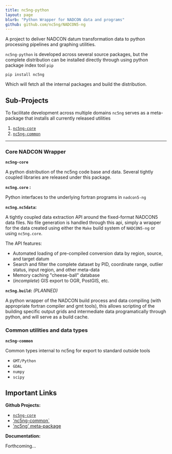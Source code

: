 ```yaml
---
title: nc5ng-python
layout: page
blurb: "Python Wrapper for NADCON data and programs"
github: github.com/nc5ng/NADCON5-ng
---
```


A project to deliver NADCON datum transformation data to python processing pipelines and graphing utilities.

`nc5ng-python` is developed across several source packages, but the complete distribution can be installed directly through using python package index tool `pip`

`pip install nc5ng`

Which will fetch all the internal packages and build the distribution.



## Sub-Projects

To facilitate development across multiple domains `nc5ng` serves as a meta-package
that installs all currently released utilities

1.  [`nc5ng-core`](#s-nc5ng-core)
2.  [`nc5ng-common`](#s-nc5ng-common)

---

### <a id="s-nc5ng-core"></a>  Core NADCON Wrapper
**`nc5ng-core`**

A python distribution of the nc5ng code base and data. Several tightly coupled  libraries are
released under this package.


**`nc5ng.core` :**

Python interfaces to the underlying fortran programs in `nadcon5-ng`


**`nc5ng.nc5data`:**


A tightly coupled data extraction API around the fixed-format NADCON5 data files. No file generation is handled through this api, simply a wrapper for the data created using either the `Make` build system of `NADCON5-ng` or using `nc5ng.core`.

The API features:

- Automated loading of pre-compiled conversion data by region, source, and target datum
- Search and filter the complete dataset by PID, coordinate range, outlier status, input region, and other meta-data 
- Memory caching "cheese-ball" database
- (*incomplete*) GIS export to OGR, PostGIS, etc.


**`nc5ng.build`:**  *(PLANNED)*

A python wrapper of the NADCON build process and data compiling (with appropriate fortran compiler and gmt tools), this allows scripting of the building specific output grids and intermediate data programatically through python, and will serve as a build cache.



### <a id="s-nc5ng-common"></a>  Common utilities and data types
**`nc5ng-common`**

Common types internal to nc5ng for export to  standard outside tools

 - `GMT/Python`
 - `GDAL`
 - `numpy`
 - `scipy`



## Important Links

**Github Projects:**
  - [`nc5ng-core`](https://www.github.com/nc5ng/nadcon5-ng)
  - ['nc5ng-common`](https://www.github.com/nc5ng/nc5ng-python-common)
  - ['nc5ng' meta-package](https://www.github.com/nc5ng/nc5ng-python-toplevel)

**Documentation:**

Forthcoming...




